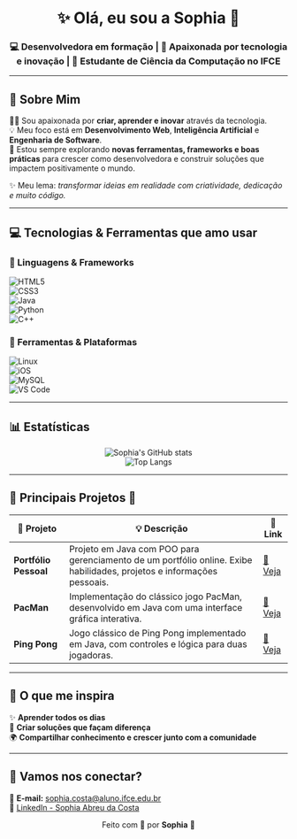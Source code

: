 <h1 align="center">✨ Olá, eu sou a Sophia 💖</h1>  
<h3 align="center">💻 Desenvolvedora em formação | 🚀 Apaixonada por tecnologia e inovação | 🌸 Estudante de Ciência da Computação no IFCE</h3>  

---

## 🌷 Sobre Mim  

👩🏻 Sou apaixonada por **criar, aprender e inovar** através da tecnologia.  
💡 Meu foco está em **Desenvolvimento Web**, **Inteligência Artificial** e **Engenharia de Software**.  
🌟 Estou sempre explorando **novas ferramentas, frameworks e boas práticas** para crescer como desenvolvedora e construir soluções que impactem positivamente o mundo.  

✨ Meu lema: *transformar ideias em realidade com criatividade, dedicação e muito código.*  

---

## 💻 Tecnologias & Ferramentas que amo usar  

### 🖤 Linguagens & Frameworks  
![HTML5](https://img.shields.io/badge/HTML5-ff6f61?style=for-the-badge&logo=html5&logoColor=white)  
![CSS3](https://img.shields.io/badge/CSS3-6a5acd?style=for-the-badge&logo=css3&logoColor=white)  
![Java](https://img.shields.io/badge/Java-f89820?style=for-the-badge&logo=openjdk&logoColor=white)  
![Python](https://img.shields.io/badge/Python-ffdd54?style=for-the-badge&logo=python&logoColor=3670A0)  
![C++](https://img.shields.io/badge/C++-6495ed?style=for-the-badge&logo=c%2B%2B&logoColor=white)  

### 🌸 Ferramentas & Plataformas  
![Linux](https://img.shields.io/badge/Linux-f0e68c?style=for-the-badge&logo=linux&logoColor=black)  
![iOS](https://img.shields.io/badge/iOS-ff69b4?style=for-the-badge&logo=ios&logoColor=white)  
![MySQL](https://img.shields.io/badge/MySQL-20b2aa?style=for-the-badge&logo=mysql&logoColor=white)  
![VS Code](https://img.shields.io/badge/VS_Code-9370db?style=for-the-badge&logo=visual-studio-code&logoColor=white)  

---

## 📊 Estatísticas  

<p align="center">
<img src="https://github-readme-stats.vercel.app/api?username=BySophia&show_icons=true&theme=radical&icon_color=ff69b4&title_color=ff69b4&text_color=ffffff&bg_color=141321" alt="Sophia's GitHub stats"/>  
<br>
<img src="https://github-readme-stats.vercel.app/api/top-langs/?username=BySophia&layout=compact&theme=radical&title_color=ff69b4&text_color=ffffff&bg_color=141321" alt="Top Langs"/>  
</p>  

---

## 💼 Principais Projetos 🌟  

| 🌸 Projeto               | 💡 Descrição                                                                                                           | 🔗 Link                                                          |
| ------------------------ | --------------------------------------------------------------------------------------------------------------------- | --------------------------------------------------------------- |
| **Portfólio Pessoal**    | Projeto em Java com POO para gerenciamento de um portfólio online. Exibe habilidades, projetos e informações pessoais. | [🌷 Veja](https://bysophia.github.io/Portfolio_Pessoal/) |
| **PacMan**               | Implementação do clássico jogo PacMan, desenvolvido em Java com uma interface gráfica interativa.                      | [🌷 Veja](https://bysophia.github.io/PacMan/)           |
| **Ping Pong**            | Jogo clássico de Ping Pong implementado em Java, com controles e lógica para duas jogadoras.                          | [🌷 Veja](https://bysophia.github.io/PingPong/)         |

---

## 🌺 O que me inspira  

✨ **Aprender todos os dias**  
💖 **Criar soluções que façam diferença**  
🌍 **Compartilhar conhecimento e crescer junto com a comunidade**  

---

## 🌸 Vamos nos conectar?  

📩 **E-mail:** sophia.costa@aluno.ifce.edu.br  
💼 [LinkedIn - Sophia Abreu da Costa](https://www.linkedin.com/in/sophia-abreu-da-costa)  

<p align="center">
  Feito com 💖 por <b>Sophia</b> 🌸
</p>

